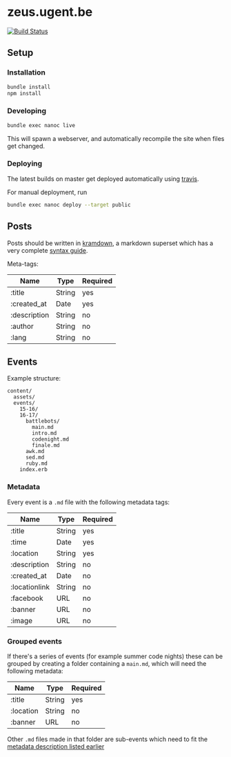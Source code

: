 # zeus.ugent.be
[![Build Status](https://travis-ci.org/ZeusWPI/zeus.ugent.be.svg?branch=master)](https://travis-ci.org/ZeusWPI/zeus.ugent.be)

## Setup

### Installation

```bash
bundle install
npm install
```

### Developing

```bash
bundle exec nanoc live
```
This will spawn a webserver, and automatically recompile the site
when files get changed.

### Deploying

The latest builds on master get deployed automatically using [travis](https://travis-ci.org).

For manual deployment, run

```bash
bundle exec nanoc deploy --target public
```

## Posts

Posts should be written in [kramdown](http://kramdown.gettalong.org/index.html), a markdown superset which has a very complete [syntax guide](http://kramdown.gettalong.org/syntax.html).

Meta-tags:

| Name        | Type   | Required |
|-------------|--------|----------|
| :title      | String | yes      |
| :created_at | Date   | yes      |
| :description| String | no       |
| :author     | String | no       |
| :lang       | String | no       |

## Events

Example structure:

```
content/
  assets/
  events/
    15-16/
    16-17/
      battlebots/
        main.md
        intro.md
        codenight.md
        finale.md
      awk.md
      sed.md
      ruby.md
    index.erb
```

### Metadata

Every event is a `.md` file with the following metadata tags:

| Name         | Type   | Required |
|--------------|--------|----------|
| :title       | String | yes      |
| :time        | Date   | yes      |
| :location    | String | yes      |
| :description | String | no       |
| :created_at  | Date   | no       |
| :locationlink| String | no       |
| :facebook    | URL    | no       |
| :banner      | URL    | no       |
| :image       | URL    | no       |


### Grouped events

If there's a series of events (for example summer code nights) these can be grouped by creating a folder containing a `main.md`, which will need the following metadata:

| Name         | Type   | Required |
|--------------|--------|----------|
| :title       | String | yes      |
| :location    | String | no       |
| :banner      | URL    | no       |

Other `.md` files made in that folder are sub-events which need to fit the [metadata description listed earlier](#metadata)
